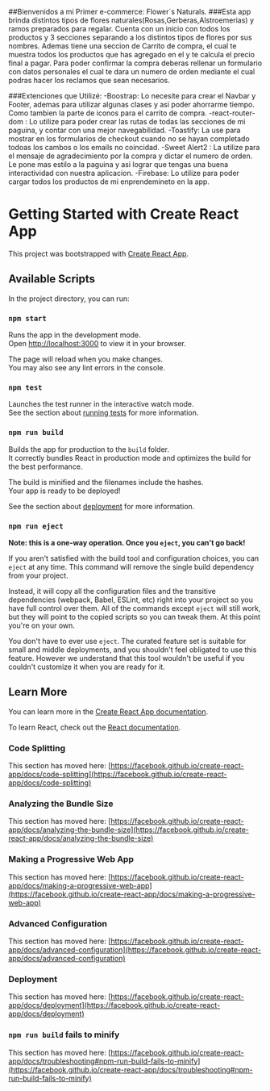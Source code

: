 ##Bienvenidos a mi Primer e-commerce: Flower´s Naturals.
###Esta app brinda distintos tipos de flores naturales(Rosas,Gerberas,Alstroemerias) y ramos preparados para regalar. Cuenta con un inicio con todos los productos y 3 secciones separando a los distintos tipos de flores por sus nombres. Ademas tiene una seccion de Carrito de compra, el cual te muestra todos los productos que has agregado en el y te calcula el precio final a pagar. Para poder confirmar la compra deberas rellenar un formulario con datos personales el cual te dara un numero de orden mediante el cual podras hacer los reclamos que sean necesarios. 

###Extenciones que Utilizé:
-Boostrap: Lo necesite para crear el Navbar y Footer, ademas para utilizar algunas clases y asi poder ahorrarme tiempo. Como tambien la parte de iconos para el carrito de compra.
-react-router-dom : Lo utilize para poder crear las rutas de todas las secciones de mi paguina, y contar con una mejor navegabilidad.
-Toastify: La use para mostrar en los formularios de checkout cuando no se hayan completado todoas los cambos o los emails no coincidad.
-Sweet Alert2 : La utilize para el mensaje de agradecimiento por la compra y dictar el numero de orden. Le pone mas estilo a la paguina y asi lograr que tengas una buena interactividad con nuestra aplicacion.
-Firebase: Lo utilize para poder cargar todos los productos de mi enprendemineto en la app.




# Getting Started with Create React App

This project was bootstrapped with [Create React App](https://github.com/facebook/create-react-app).

## Available Scripts

In the project directory, you can run:

### `npm start`

Runs the app in the development mode.\
Open [http://localhost:3000](http://localhost:3000) to view it in your browser.

The page will reload when you make changes.\
You may also see any lint errors in the console.

### `npm test`

Launches the test runner in the interactive watch mode.\
See the section about [running tests](https://facebook.github.io/create-react-app/docs/running-tests) for more information.

### `npm run build`

Builds the app for production to the `build` folder.\
It correctly bundles React in production mode and optimizes the build for the best performance.

The build is minified and the filenames include the hashes.\
Your app is ready to be deployed!

See the section about [deployment](https://facebook.github.io/create-react-app/docs/deployment) for more information.

### `npm run eject`

**Note: this is a one-way operation. Once you `eject`, you can't go back!**

If you aren't satisfied with the build tool and configuration choices, you can `eject` at any time. This command will remove the single build dependency from your project.

Instead, it will copy all the configuration files and the transitive dependencies (webpack, Babel, ESLint, etc) right into your project so you have full control over them. All of the commands except `eject` will still work, but they will point to the copied scripts so you can tweak them. At this point you're on your own.

You don't have to ever use `eject`. The curated feature set is suitable for small and middle deployments, and you shouldn't feel obligated to use this feature. However we understand that this tool wouldn't be useful if you couldn't customize it when you are ready for it.

## Learn More

You can learn more in the [Create React App documentation](https://facebook.github.io/create-react-app/docs/getting-started).

To learn React, check out the [React documentation](https://reactjs.org/).

### Code Splitting

This section has moved here: [https://facebook.github.io/create-react-app/docs/code-splitting](https://facebook.github.io/create-react-app/docs/code-splitting)

### Analyzing the Bundle Size

This section has moved here: [https://facebook.github.io/create-react-app/docs/analyzing-the-bundle-size](https://facebook.github.io/create-react-app/docs/analyzing-the-bundle-size)

### Making a Progressive Web App

This section has moved here: [https://facebook.github.io/create-react-app/docs/making-a-progressive-web-app](https://facebook.github.io/create-react-app/docs/making-a-progressive-web-app)

### Advanced Configuration

This section has moved here: [https://facebook.github.io/create-react-app/docs/advanced-configuration](https://facebook.github.io/create-react-app/docs/advanced-configuration)

### Deployment

This section has moved here: [https://facebook.github.io/create-react-app/docs/deployment](https://facebook.github.io/create-react-app/docs/deployment)

### `npm run build` fails to minify

This section has moved here: [https://facebook.github.io/create-react-app/docs/troubleshooting#npm-run-build-fails-to-minify](https://facebook.github.io/create-react-app/docs/troubleshooting#npm-run-build-fails-to-minify)

